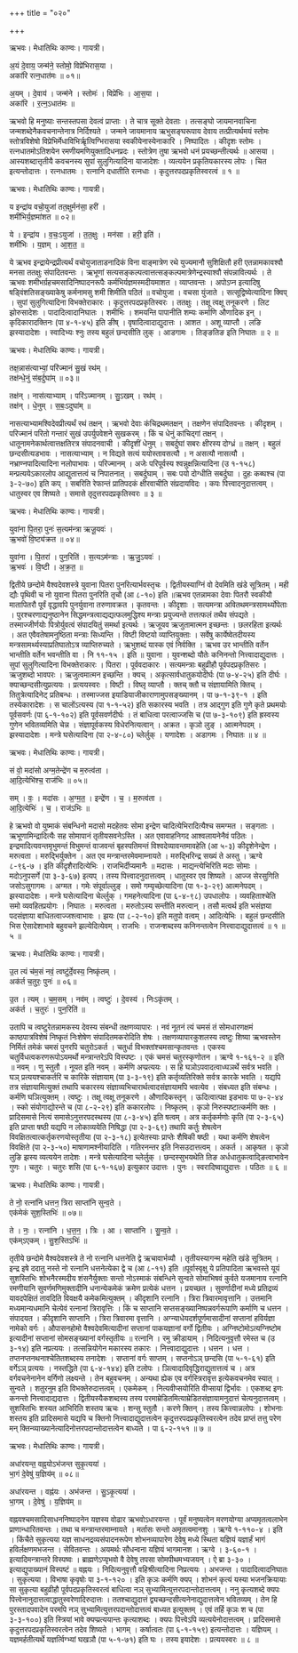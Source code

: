 +++
title = "०२०"

+++


ऋभवः। मेधातिथिः काण्वः। गायत्री।

अ॒यं दे॒वाय॒ जन्म॑ने॒ स्तोमो॒ विप्रे॑भिरास॒या ।  
अका॑रि रत्न॒धात॑मः ॥ ०१॥

अ॒यम् । दे॒वाय॑ । जन्म॑ने । स्तोमः॑ । विप्रे॑भिः । आ॒स॒या ।  
अका॑रि । र॒त्न॒ऽधात॑मः ॥

ऋभवो हि मनुष्याः सन्तस्तपसा देवत्वं प्राप्ताः । ते चात्र सूक्ते देवताः । तत्सङ्घो जायमानवाचिना जन्मशब्देनैकवचनान्तेनात्र निर्दिश्यते । जन्मने जायमानाय ऋभुसङ्घरूपाय देवाय तत्प्रीत्यर्थमयं स्तोमः स्तोत्रविशेषो विप्रेभिर्मेधाविभिर्ऋृत्विग्भिरासया स्वकीयेनास्येनाकारि । निष्पादितः । कीदृशः स्तोमः । रत्नधातमोऽतिशयेन रमणीयमणियुक्तादिधनप्रदः । स्तोत्रेण तुषा ऋभवो धनं प्रयच्छन्तीत्यर्थः ॥ आसया । आस्यशब्दात्तृतीयै कवचनस्य सुपां सुलुगित्यादिना याजादेशः । व्यत्ययेन प्रकृतियकारस्य लोपः । चित इत्यन्तोदात्तः । रत्नधातमः । रत्नानि दधातीति रत्नधाः । कृदुत्तरपदप्रकृतिस्वरत्वं ॥ १ ॥

ऋभवः। मेधातिथिः काण्वः। गायत्री।

य इन्द्रा॑य वचो॒युजा॑ तत॒क्षुर्मन॑सा॒ हरी॑ ।  
शमी॑भिर्य॒ज्ञमा॑शत ॥ ०२॥

ये । इन्द्रा॑य । व॒चः॒ऽयुजा॑ । त॒त॒क्षुः । मन॑सा । हरी॒ इति॑ ।  
शमी॑भिः । य॒ज्ञम् । आ॒श॒त॒ ॥

ये ऋभव इन्द्रायेन्द्रप्रीत्यर्थं वचोयुजाताडनादिकं विना वाङ्मात्रेण रथे युज्यमानौ सुशिक्षितौ हरी एतन्नामकावश्वौ मनसा ततक्षुः संपादितवन्तः । ऋभूणां सत्यसङ्कल्पत्वात्तत्सङ्कल्पमात्रेणेन्द्रस्याश्वौ संपन्नावित्यर्थः । ते ऋभवः शमीभर्ग्रहचमसादिनिष्पादनरूपैः कर्मभिर्यज्ञमस्मदीयमाशत । व्याप्तवन्तः । अपोऽप्न इत्यादिषु षड्विंशतिसङ्ख्याकेषु कर्मनामसु शमी शिमीति पठितं ॥ वचोयुजा । वचसा युंजाते । सत्सूद्विष्येत्यादिना क्विप् । सुपां सुलुगित्यादिना विभक्तेराकारः । कृदुत्तरपदप्रकृतिस्वरः । ततक्षुः । तक्षू त्वक्षू तनूकरणे । लिट झोरुसादेशः । पादादित्वादानिघातः । शमीभिः । शमयन्ति पापानीति शम्यः कर्माणि औणादिक इन् । कृदिकारादक्तिनः (पा ४-१-४५) इति ङीष् । वृषादित्वादाद्युदात्तः । आशत । अशू व्याप्तौ । लङि झस्यादादेशः । स्वादिभ्यः श्नुः तस्य बहुलं छन्दसीति लुक् । आडगामः । तिङ्ङतिङ इति निघातः ॥ २ ॥

ऋभवः। मेधातिथिः काण्वः। गायत्री।

तक्ष॒न्नास॑त्याभ्यां॒ परि॑ज्मानं सु॒खं रथ॑म् ।  
तक्ष॑न्धे॒नुं स॑ब॒र्दुघा॑म् ॥ ०३॥

तक्ष॑न् । नास॑त्याभ्याम् । परि॑ऽज्मानम् । सु॒ऽखम् । रथ॑म् ।  
तक्ष॑न् । धे॒नुम् । स॒बः॒ऽदुघा॑म् ॥

नासत्याभ्यामश्विदेवप्रीत्यर्थं रथं तक्षन् । ऋभवो देवाः कंचिद्रथमतक्षन् । तक्षणेन संपादितवन्तः । कीदृशम् । परिज्मानं परितो गन्तारं सुखं उपर्युपवेशने सुखकरम् । किं च धेनुं कांचिद्गां तक्षन् । धातूनामनेकार्थत्वात्तक्षतिरत्र संपादनवाची । कीदृशीं धेनुम् । सबर्दुघां सबरः क्षीरस्य दोग्ध्रं ॥ तक्षन् । बहुलं छन्दसीत्यडभावः । नासत्याभ्याम् । न विद्यते सत्यं ययोस्तावसत्यौ । न असत्यौ नासत्यौ । नभ्राण्नपादित्यादिना नलोपाभावः । परिज्मानम् । अजेः परिपूर्वस्य श्वन्नुक्षन्नित्यादिना (उ १-१५८) मन्प्रत्ययेऽकारलोप आद्युतात्तत्वं च निपातनात् । सबर्दुघाम् । सबः पयो दोग्धीति सबर्दुघा । दुहः कब्घश्च (पा ३-२-७०) इति कप् । सबरिति रेफान्तं प्रातिपदकं क्षीरवाचीति संप्रदायविदः । कपः पित्त्वादनुदात्तत्वम् । धातुस्वर एव शिष्यते । समासे तृदुत्तरपदप्रकृतिस्वरः ॥ ३ ॥

ऋभवः। मेधातिथिः काण्वः। गायत्री।

युवा॑ना पि॒तरा॒ पुनः॑ स॒त्यम॑न्त्रा ऋजू॒यवः॑ ।  
ऋ॒भवो॑ वि॒ष्ट्य॑क्रत ॥ ०४॥

युवा॑ना । पि॒तरा॑ । पुन॒रिति॑ । स॒त्यऽम॑न्त्राः । ऋ॒जु॒ऽयवः॑ ।  
ऋ॒भवः॑ । वि॒ष्टी । अ॒क्र॒त॒ ॥

द्वितीये छन्दोमे वैश्वदेवशस्त्रे युवाना पितरा पुनरित्यार्भवस्तृचः । द्वितीयस्याग्निं वो देवमिति खंडे सूत्रितम् । मही द्यौः पृथिवी च नो युवाना पितरा पुनरिति तृचौ (आ ८-१०) इति ॥ऋभव एतन्नामका देवाः पितरौ स्वकीयौ मातापितरौ पूर्वं वृद्धावपि पुनर्युवाना तरुणावक्रत । कृतवन्तः । कीदृशाः । सत्यमन्त्रा अवितथमन्त्रसामर्थ्योपेताः । पुरश्चरणाद्यनुष्ठानेन सिद्धमन्त्रत्वाद्यद्यत्फलमुद्धिश्य मन्त्राः प्रयुज्यन्ते तत्तत्फलं तथैव संपद्यते । तस्माज्जीर्णयोः पित्रोर्युवत्वं संपादयितुं समर्था इत्यर्थः । ऋजूयव ऋजुतामात्मन इच्छन्तः । छलरहिता इत्यर्थः । अत एवैवतेषामनुष्ठिता मन्त्राः सिध्यन्ति । विष्टी विष्टयो व्याप्तियुक्ताः । सर्वेषु कार्येष्वेतदीयस्य मन्त्रसामर्थ्यस्याप्रतिघातोऽत्र व्याप्तिरुच्यते । ऋभुशब्दं यास्क एवं निर्वक्ति । ऋभव उर भान्तीति वर्तेन भान्तीति वर्तेन भवन्तीति वा । नि ११-१५ । इति ॥ युवाना । युवन्शब्दो यौतेः कनिनन्तो नित्त्वादाद्युदात्तः । सुपां सुलुगित्यादिना विभक्तेराकारः । पितरा । पूर्ववदाकारः । सत्यमन्त्राः बहुव्रीहौ पूर्वपदप्रकृतिसरः । ऋजुशब्दो भावपरः । ऋजुत्वमात्मन इच्छन्ति । क्यच् । अकृत्सार्वधातुकयोदीर्घः (पा ७-४-२५) इति दीर्घः । क्याच्छन्दसीत्युप्रत्ययः । प्रत्ययस्वरः । विष्टी । विष्लृ व्याप्तौ । क्तच् क्तौ च संज्ञायामिति क्तिच् । तितुत्रेत्यादिनेट् प्रतिबन्धः । तस्माज्जस इयाडियाजीकाराणामुपसङ्ख्यानम् । पा ७-१-३९-१ । इति तस्येकारादेशः । स चालोंऽत्यस्य (पा १-१-५२) इति सकारस्य भवति । तत्र आद्गुण इति गुणे कृते प्रथमयोः पूर्वसवर्णः (पा ६-१-१०२) इति पूर्वसवर्णदीर्घः । तं बाधित्वा परत्वाज्जसि च (पा ७-३-१०९) इति ह्रस्वस्य गुणेन भवितव्यमिति चेन्न । संज्ञापूर्वकस्य विधेरनित्यत्वान् । अक्रत । कृञो लुङ् । आत्मनेपदम् । झस्यादादेशः । मन्त्रे घसेत्यादिना (पा २-४-८०) च्लेर्लुक् । यणादेशः । अडागमः । निघातः ॥ ४ ॥

ऋभवः। मेधातिथिः काण्वः। गायत्री।

सं वो॒ मदा॑सो अग्म॒तेन्द्रे॑ण च म॒रुत्व॑ता ।  
आ॒दि॒त्येभि॑श्च॒ राज॑भिः ॥ ०५॥

सम् । वः॒ । मदा॑सः । अ॒ग्म॒त॒ । इन्द्रे॑ण । च॒ । म॒रुत्व॑ता ।  
आ॒दि॒त्येभिः॑ । च॒ । राज॑ऽभिः ॥

हे ऋभवो वो युष्माकं संबन्धिनो मदासो मदहेतवः सोमा इन्द्रेण चादित्येभिरादित्यैश्च समग्मत । सङ्गताः । ऋभूणामिन्द्रादित्यैः सह सोमापानं तृतीयसवनेऽस्ति । अत एवावाहनिगद आश्वलायनेनैवं पठितः । इन्द्रमादित्यवन्तमृभुमन्तं विभुमन्तं वाजवन्तं बृहस्पतिमन्तं विश्वदेव्यावन्तमावहेति (आ ५-३) कीदृशेनेन्द्रेण । मरुत्वता । मरुद्भिर्युक्तेन । अत एव मन्त्रान्तरमेवमाम्नायते । मरुद्भिरिन्द्र सख्यं ते अस्तु । ऋग्वे ८-९६-७ । इति कीदृशैरादित्येभिः । राजभिर्दीप्यमानैः ॥ मदासः । माद्यन्त्येभिरिति मदाः सोमाः । मदोऽनुपसर्गे (पा ३-३-६७) इत्यप् । तस्य पित्त्वादनुदात्तत्वम् । धातुस्वर एव शिष्यते । आज्ज सेरसुगिति जसोऽसुगागमः । अग्मत । गमेः संपूर्वाल्लुङ् । समो गम्यृच्छेत्यादिना (पा १-३-२९) आत्मनेपदम् । झस्यादादेशः । मन्त्रे घसेत्यादिना चेर्ल्लुक् । गमहनेत्यादिना (पा ६-४-९८) उपधालोपः । व्यवहिताश्चेति समो व्यवहितप्रयोगः । निघातः । मरुत्वता । मरुतोऽस्य सन्तीति मरुत्वान् । तसौ मत्वर्थ इति भसंज्ञया पदसंज्ञाया बाधितत्वाज्जश्त्वाभावः । झयः (पा ८-२-१०) इति मतुपो वत्वम् । आदित्येभिः । बहुलं छन्दसीति भिस ऐसादेशाभावे बहुवचने झल्येदित्येवम् । राजभिः । राजन्शब्दस्य कनिनन्तत्वेन नित्त्वादाद्युदात्तत्वं ॥ १ ॥ ५ ॥

ऋभवः। मेधातिथिः काण्वः। गायत्री।

उ॒त त्यं च॑म॒सं नवं॒ त्वष्टु॑र्दे॒वस्य॒ निष्कृ॑तम् ।  
अक॑र्त च॒तुरः॒ पुनः॑ ॥ ०६॥

उ॒त । त्यम् । च॒म॒सम् । नव॑म् । त्वष्टुः॑ । दे॒वस्य॑ । निःऽकृ॑तम् ।  
अक॑र्त । च॒तुरः॑ । पुन॒रिति॑ ॥

उतापि च त्वष्टुरेतन्नामकस्य देवस्य संबन्धी तक्षणव्यापारः । नवं नूतनं त्यं चमसं तं सोमधारणक्षमं काष्ठपात्रविशेषं निष्कृतं निःशेषेण संपादितमकरोदिति शेषः । तक्षणव्यापारकुशलस्य त्वष्टुः शिष्या ऋभवस्तेन निर्मितं तमेकं चमसं पुनरपि चतुरोऽकर्त । चतुर्धा विभक्तांश्चमसान्कृतवन्तः । एकस्य चतुर्विधत्वकरणरूपोऽयमर्थो मन्त्रान्तरेऽपि विस्पष्टः । एकं चमसं चतुरस्कृणोतन । ऋग्वे १-१६१-२ ॥ इति ॥ नवम् । णु स्तुतौ । नूयत इति नवम् । कर्मणि अप्प्रत्ययः । स हि घञोऽपवादत्वाध्घञर्थे सर्वत्र भवति । घञ् प्रत्ययश्चाकर्तरि च कारिके संज्ञायाम् (पा ३-३-१९) इति कर्तृव्यतिरिक्ते सर्वत्र कारके भवति । यद्यपि तत्र संज्ञायामित्युक्तं तथापि चकारस्य संज्ञाव्यभिचारार्थत्वादसंज्ञायामपि भवत्येव । संबध्यत इति संबन्धः । कर्मणि घञित्युक्तम् । त्वष्टुः । तक्षू त्वक्षू तनूकरणे । औणादिकस्तृन् । ऊदित्वात्पक्ष इडभावः पा ७-२-४४ । स्को संयोगाद्योरन्ते च (पा ८-२-२९) इति ककारलोपः । निष्कृतम् । कृञो निरुस्पष्टात्कर्मणि क्तः । प्रादिसमासे नित्यं समासेऽनुत्तरपदस्थस्य (पा ८-३-४५) इति षत्वम् । अत्र कर्तृकर्मणोः कृति (पा २-३-६५) इति प्राप्ता षष्ठी यद्यपि न लोकाव्ययेति निषिद्धा (पा २-३-६९) तथापि कर्तुः शेषत्वेन विवक्षितत्वात्कर्तृकरणयोस्तृतीया (पा २-३-१८) इत्येतस्याः प्राप्तेः शैषिकी षष्ठी । यथा कर्मणि शेषत्वेन विवक्षिते (पा २-३-५०) माषाणामश्नीयादिति । गतिरनन्तर इति निसउदात्तत्वम् । अकर्त । आकृषत । कृञो लुङि झस्य व्यत्ययेन तादेशः । मन्त्रे घसेत्यादिना च्लेर्लुक् । छन्दस्सुभयथेति तिङ अर्धधातुकत्वाद्ङित्वाभावेन गुणः । चतुरः । चतुरः शसि (पा ६-१-१६७) इत्युकार उदात्तः । पुनः । स्वरादिष्वाद्युदात्तः । पठितः ॥ ६ ॥

ऋभवः। मेधातिथिः काण्वः। गायत्री।

ते नो॒ रत्ना॑नि धत्तन॒ त्रिरा साप्ता॑नि सुन्व॒ते ।  
एक॑मेकं सुश॒स्तिभिः॑ ॥ ०७॥

ते । नः॒ । रत्ना॑नि । ध॒त्त॒न॒ । त्रिः । आ । साप्ता॑नि । सु॒न्व॒ते ।  
एक॑म्ऽएकम् । सु॒श॒स्तिऽभिः॑ ॥

तृतीये छन्दोमे वैश्वदेवशस्त्रे ते नो रत्नानि धत्तनेति द्वे ऋचावार्भव्यौ । तृतीयस्यागन्म महेति खंडे सूत्रितम् । इन्द्र इषे ददातु नस्ते नो रत्नानि धत्तनेत्येका द्वे च (आ ८-११) इति ॥पूर्वास्वृक्षु ये प्रतिपादिता ऋभवस्ते यूयं सुशस्तिभिः शोभनैरस्मदीय शंसनैर्युक्ताः सन्तो नोऽस्माकं संबन्धिने सुन्वते सोमाभिषवं कुर्वते यजमानाय रत्नानि रमणीयानि सुवर्णमणिमुक्तादीनि धनान्येकमेकं क्रमेण प्रत्येकं धत्तन । प्रयच्छत । सुवर्णादीनां मध्ये प्रतिद्रव्यं यावदपेक्षितं तावदिति विवक्षयै कमेकमित्युक्तम् । कीदृशानि रत्नानि । त्रिरा त्रिवारमावृत्तानि । उत्तमानि मध्यमान्यधमानि चेत्येवं रत्नानां त्रिरावृत्तिः । किं च साप्तानि सप्तसङ्ख्यानिष्पन्नवर्गरूपाणि कर्माणि च धत्तन । संपादयत । कीदृशानि साप्तानि । त्रिरा त्रिवारमा वृत्तानि । अग्न्याधेयदर्शपूर्णमासादीनां सप्तानां हविर्यज्ञा नामेको वर्गः । औपासनहोमो वैश्वदेवमित्यादीनां सप्तानां पाकयज्ञानां वर्गो द्वितीयः । अग्निष्टोमोऽत्यग्निष्टोम इत्यादीनां सप्तानां सोमसङ्ख्यानां वर्गस्तृतीयः ॥ रत्नानि । रमु क्रीडायाम् । निदित्यनुवृत्तौ रमेस्त च (उ ३-१४) इति नप्रत्ययः । तत्सन्नियोगेन मकारस्य तकारः । नित्त्वादाद्युदात्तः । धत्तन । धत्त । तप्तनप्तनथनाश्चेतितशब्दस्य तनादेशः । सप्तानां वर्गः साप्तम् । सप्तनोऽञ् छन्दसि (पा ५-१-६१) इति वर्गेऽञ् प्रत्ययः । नस्तद्धिते (पा ६-४-१४४) इति टलोपः । ञित्वादादिवृद्धिराद्युतात्तत्वं च । अत्र वर्गवचनेनानेन वर्गिणो लक्ष्यन्ते । तेन बहुवचनम् । अन्यथा ह्येक एव वर्गस्त्रिरावृत्त इत्येकवचनमेव स्यात् । सुन्वते । शतुरनुम इति विभक्तेरुदात्तत्वम् । एकमेकम् । नित्यवीप्सयोरिति वीप्सायां द्विर्भावः । एकशब्द इणः कनन्तो नित्त्वादाद्यदात्तः । द्वितीयस्यैकशब्दस्य तस्य परमाम्रेडितमित्याम्रेडितसंज्ञायामनुदात्तं चेत्यनुदात्तत्वम् । सुशस्तिभिः शस्यत आभिरिति शस्तय ऋचः । शन्सु स्तुतौ । करणे क्तिन् । तस्य कित्त्वान्नलोपः । शोभनाः शस्तय इति प्रादिसमासे यद्यपि च क्तिनो नित्त्वादाद्युदात्तत्वेन कृदुत्तरपदप्रकृतिस्वरत्वेन तदेव प्राप्तं तत्तु परेण मन् क्तिन्व्याख्यानेत्यादिनोत्तरपदान्तोदात्तत्वेन बाध्यते । पा ६-२-१५१ ॥ ७ ॥

ऋभवः। मेधातिथिः काण्वः। गायत्री।

अधा॑रयन्त॒ वह्न॒योऽभ॑जन्त सुकृ॒त्यया॑ ।  
भा॒गं दे॒वेषु॑ य॒ज्ञिय॑म् ॥ ०८॥

अधा॑रयन्त । वह्न॑यः । अभ॑जन्त । सु॒ऽकृ॒त्यया॑ ।  
भा॒गम् । दे॒वेषु॑ । य॒ज्ञिय॑म् ॥

वह्नयश्चमसादिसाधननिष्पादनेन यज्ञस्य वोढार ऋभवोऽधारयन्त । पूर्वं मनुष्यत्वेन मरणयोग्या अप्यमृतत्वलाभेन प्राणान्धारितवन्तः । तथा च मन्त्रान्तरमाम्नायते । मर्तासः सन्तो अमृतत्वमानशुः । ऋग्वे १-११०-४ । इति । किंचैते सुकृत्यया यज्ञ साधनद्रव्यसंपादनरूपेण शोभनव्यापारेण देवेषु मध्ये स्थिता यज्ञियं यज्ञार्हं भागं हविर्लक्षणमभजन्त । सेवितवन्तः । अयमर्थः सौधन्वना यज्ञियं भागमानश । ऋग्वे । ३-६०-१ । इत्यादिमन्त्रान्तरे विस्पष्वः । ब्राह्मणेऽप्यृभवो वै देवेषु तपसा सोमपीथमभ्यजयन् । ऐ ब्रा ३-३० । इत्याद्युपाख्यानं विस्पष्टं ॥ वह्नयः । निदित्यनुवृत्तौ वहिश्रीत्यादिना निप्रत्ययः । अभजन्त । पादादित्वादनिघातः । सुकृत्यया । विभाषा कृवृषोः पा ३-१-१२० । इति कृञः कर्मणि क्यप् । शोभनं कृत्यं यस्या भजनक्रियायाः सा सुकृत्या बहुव्रीहौ पूर्वपदप्रकृतिस्वरत्वं बाधित्वा नञ् सुभ्यामित्युत्तरपदान्तोदात्तत्वम् । ननु कृत्यशब्दे क्यपः पित्त्वेनानुदात्तत्वाद्धातुस्वरेणादिरुदात्तः । ततश्चाद्युदात्तं द्व्यच्छन्दसीत्यनेनाद्युदात्तत्वेन भवितव्यम् । तेन हि पुरस्तादपवादेन परमपि नञ् सुभ्यामित्युत्तरपदान्तोदात्तत्वं बाध्यत इत्युक्तम् । एवं तर्हि कृञः श च (पा ३-३-१००) इति स्त्रियां भावे क्यप्प्रत्ययान्तः कृत्याशब्दः । क्यपः पित्त्वेऽपि व्यत्ययेनोदात्तत्वम् । प्रादिसमासे कृदुत्तरपदप्रकृतिस्वरत्वेन तदेव शिष्यते । भागम् । कर्षात्वतः (पा ६-१-१५९) इत्यन्तोदात्तः । यज्ञियम् । यज्ञमर्हतीत्यर्थे यज्ञर्त्विग्भ्यां घखञौ (पा ५-१-७१) इति घः । तस्य इयादेशः । प्रत्ययस्वरः ॥ ८ ॥